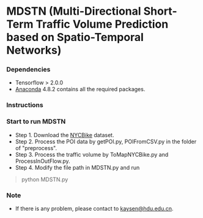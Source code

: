 # MDSTN (Multi-Directional Short-Term Traffic Volume Prediction based on Spatio-Temporal Networks)


### Dependencies
* Tensorflow > 2.0.0
* [Anaconda](https://www.anaconda.com/) 4.8.2 contains all the required packages.

### Instructions

### Start to run MDSTN
* Step 1. Download the [NYCBike](https://data.cityofnewyork.us/) dataset.
* Step 2. Process the POI data by getPOI.py, POIFromCSV.py in the folder of "preprocess".
* Step 3. Process the traffic volume by ToMapNYCBike.py and ProcessInOutFlow.py.
* Step 4. Modify the file path in MDSTN.py and run
> python MDSTN.py


### Note
* If there is any problem, please contact to kaysen@hdu.edu.cn.
